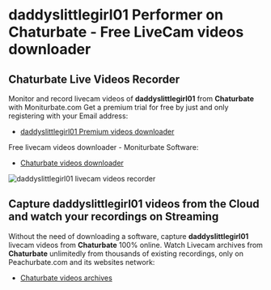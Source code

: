 # daddyslittlegirl01 Performer on Chaturbate - Free LiveCam videos downloader

## Chaturbate Live Videos Recorder

Monitor and record livecam videos of **daddyslittlegirl01** from **Chaturbate** with Moniturbate.com
Get a premium trial for free by just and only registering with your Email address:
* [daddyslittlegirl01 Premium videos downloader](https://moniturbate.com/request-demo-licence-key.html)

Free livecam videos downloader - Moniturbate Software:
* [Chaturbate videos downloader](https://moniturbate.com/moniturbate-download-software.html)

![daddyslittlegirl01 livecam videos recorder](https://peachurnet.com/templates/moniturbate-software.png)


## Capture daddyslittlegirl01 videos from the Cloud and watch your recordings on Streaming

Without the need of downloading a software, capture **daddyslittlegirl01** livecam videos from **Chaturbate** 100% online.
Watch Livecam archives from **Chaturbate** unlimitedly from thousands of existing recordings, only on Peachurbate.com and its websites network:
* [Chaturbate videos archives](https://peachurnet.com/)
